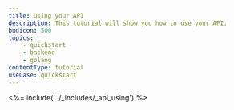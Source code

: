 ```yaml
---
title: Using your API
description: This tutorial will show you how to use your API.
budicon: 500
topics:
    - quickstart
    - backend
    - golang
contentType: tutorial
useCase: quickstart
---
```


<%= include('../_includes/_api_using') %>
